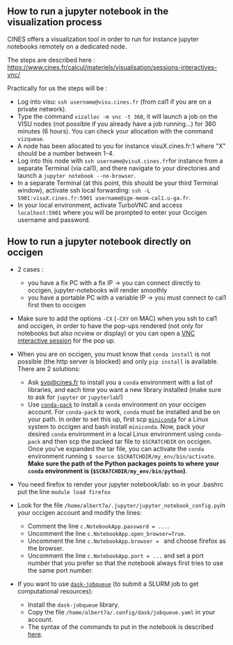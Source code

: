 ## How to run a jupyter notebook in the visualization process

CINES offers a visualization tool in order to run for instance jupyter notebooks remotely on a dedicated node.

The steps are described here : https://www.cines.fr/calcul/materiels/visualisation/sessions-interactives-vnc/

Practically for us the steps will be :

  - Log into visu: `ssh username@visu.cines.fr` (from cal1 if you are on a private network).
  - Type the command ```vizalloc -m vnc -t 360```, it will launch a job on the VISU nodes (not possible if you already have a job running...) for 360 minutes (6 hours). You can check your allocation with the command `vizqueue`.
  - A node has been allocated to you for instance visuX.cines.fr:1 where "X" should be a number between 1-4.
  - Log into this node with ```ssh username@visuX.cines.fr```for instance from a separate Terminal (via cal1), and there navigate to your directories and launch a ```jupyter notebook --no-browser```.
  - In a separate Terminal (at this point, this should be your third Terminal window), activate ssh local forwarding: `ssh -L 5901:visuX.cines.fr:5901 username@ige-meom-cal1.u-ga.fr`.
  - In your local environment, activate TurboVNC and access `localhost:5901` where you will be prompted to enter your Occigen username and password.

## How to run a jupyter notebook directly on occigen

- 2 cases :
  - you have a fix PC with a fix IP -> you can connect directly to occigen, jupyter-notebooks will render smoothly
  - you have a portable PC with a variable IP -> you must connect to cal1 first then to occigen

- Make sure to add the options `-CX` (`-CXY` on MAC) when you ssh to cal1 and occigen, in order to have the pop-ups rendered (not only for notebooks but also ncview or display) or you can open a [VNC interactive session](https://www.cines.fr/en/supercomputing-2/hardwares/vizualisation/vnc-interactive-sessions/) for the pop up.

- When you are on occigen, you must know that `conda install` is not possible (the http server is blocked) and only `pip install` is available. There are 2 solutions:
  - Ask svp@cines.fr to install you a `conda` environment with a list of libraries, and each time you want a new library installed (make sure to ask for `jupyter` or `jupyterlab`!)
  - Use [`conda-pack`](https://conda.github.io/conda-pack/) to install a `conda` environment on your occigen account. For `conda-pack` to work, `conda` must be installed and be on your path. In order to set this up, first scp [`miniconda`](https://docs.conda.io/en/latest/miniconda.html) for a Linux system to occigen and bash install `miniconda`. Now, pack your desired `conda` environment in a local Linux environment using `conda-pack` and then scp the packed tar file to `$SCRATCHDIR` on occigen. Once you've expanded the tar file, you can activate the `conda` environment running `$ source $SCRATCHDIR/my_env/bin/activate`. **Make sure the path of the Python packages points to where your `conda` environment is (`$SCRATCHDIR/my_env/bin/python`)**.

- You need firefox to render your jupyter notebook/lab: so in your .bashrc put the line `module load firefox`

- Look for the file `/home/albert7a/.jupyter/jupyter_notebook_config.py`in your occigen account and modify the lines:
  - Comment the line `c.NotebookApp.password = ...`.
  - Uncomment the line `c.NotebookApp.open_browser=True`.
  - Uncomment the line `c.NotebookApp.browser = ` and choose firefox as the browser.
  - Uncomment the line `c.NotebookApp.port = ...` and set a port number that you prefer so that the notebook always first tries to use the same port number.

- If you want to use [`dask-jobqueue`](https://jobqueue.dask.org/en/latest/) (to submit a SLURM job to get computational resources):
  - Install the `dask-jobqueue` library.
  - Copy the file `/home/albert7a/.config/dask/jobqueue.yaml` in your account.
  - The syntax of the commands to put in the notebook is described [here](https://github.com/auraoupa/Toolbox/blob/master/dask_ressources.ipynb).
